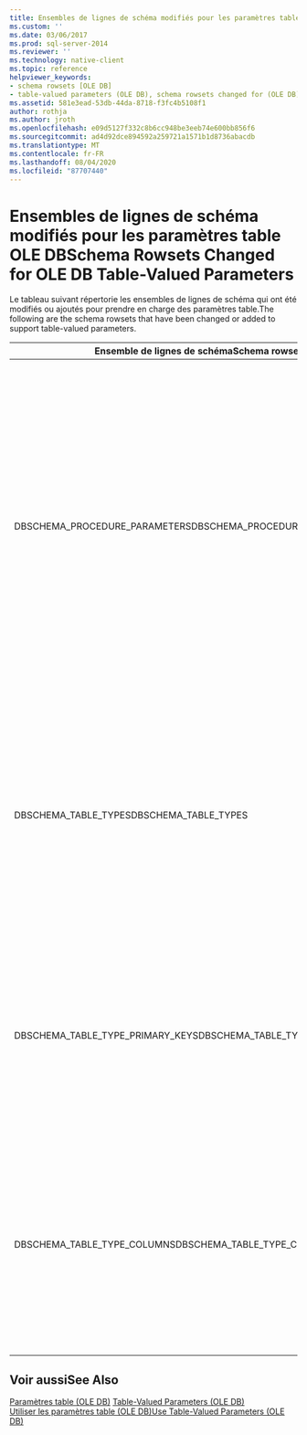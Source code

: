 ```yaml
---
title: Ensembles de lignes de schéma modifiés pour les paramètres table OLE DB | Microsoft Docs
ms.custom: ''
ms.date: 03/06/2017
ms.prod: sql-server-2014
ms.reviewer: ''
ms.technology: native-client
ms.topic: reference
helpviewer_keywords:
- schema rowsets [OLE DB]
- table-valued parameters (OLE DB), schema rowsets changed for (OLE DB)
ms.assetid: 581e3ead-53db-44da-8718-f3fc4b5108f1
author: rothja
ms.author: jroth
ms.openlocfilehash: e09d5127f332c8b6cc948be3eeb74e600bb856f6
ms.sourcegitcommit: ad4d92dce894592a259721a1571b1d8736abacdb
ms.translationtype: MT
ms.contentlocale: fr-FR
ms.lasthandoff: 08/04/2020
ms.locfileid: "87707440"
---
```

# <a name="schema-rowsets-changed-for-ole-db-table-valued-parameters"></a><span data-ttu-id="7a6fa-102">Ensembles de lignes de schéma modifiés pour les paramètres table OLE DB</span><span class="sxs-lookup"><span data-stu-id="7a6fa-102">Schema Rowsets Changed for OLE DB Table-Valued Parameters</span></span>
  <span data-ttu-id="7a6fa-103">Le tableau suivant répertorie les ensembles de lignes de schéma qui ont été modifiés ou ajoutés pour prendre en charge des paramètres table.</span><span class="sxs-lookup"><span data-stu-id="7a6fa-103">The following are the schema rowsets that have been changed or added to support table-valued parameters.</span></span>  
  
|<span data-ttu-id="7a6fa-104">Ensemble de lignes de schéma</span><span class="sxs-lookup"><span data-stu-id="7a6fa-104">Schema rowset</span></span>|<span data-ttu-id="7a6fa-105">Description</span><span class="sxs-lookup"><span data-stu-id="7a6fa-105">Description</span></span>|  
|-------------------|-----------------|  
|<span data-ttu-id="7a6fa-106">DBSCHEMA_PROCEDURE_PARAMETERS</span><span class="sxs-lookup"><span data-stu-id="7a6fa-106">DBSCHEMA_PROCEDURE_PARAMETERS</span></span>|<span data-ttu-id="7a6fa-107">Deux nouvelles colonnes ont été ajoutées à la fin de l'ensemble de lignes nommé SS_TYPE_CATALOG_NAME et SS_TYPE_SCHEMANAME.</span><span class="sxs-lookup"><span data-stu-id="7a6fa-107">Two new columns were added at the end of the rowset named SS_TYPE_CATALOG_NAME and SS_TYPE_SCHEMANAME.</span></span> <span data-ttu-id="7a6fa-108">Ces colonnes peuvent être réutilisées pour des types futurs.</span><span class="sxs-lookup"><span data-stu-id="7a6fa-108">These columns could be re-used for future types.</span></span> <span data-ttu-id="7a6fa-109">Les colonnes TYPE_NAME et LOCAL_TYPE_NAME contiendront le nom du type TABLE de paramètre table.</span><span class="sxs-lookup"><span data-stu-id="7a6fa-109">The TYPE_NAME and LOCAL_TYPE_NAME columns will contain the name of the table-valued parameter TABLE type.</span></span> <span data-ttu-id="7a6fa-110">La colonne DATA_TYPE aura la valeur DBTYPE_TABLE = 143 pour les paramètres table.</span><span class="sxs-lookup"><span data-stu-id="7a6fa-110">The DATA_TYPE column will have value DBTYPE_TABLE = 143 for table-valued parameters.</span></span>|  
|<span data-ttu-id="7a6fa-111">DBSCHEMA_TABLE_TYPES</span><span class="sxs-lookup"><span data-stu-id="7a6fa-111">DBSCHEMA_TABLE_TYPES</span></span>|<span data-ttu-id="7a6fa-112">Cet ensemble de lignes a été ajouté pour prendre en charge des paramètres table.</span><span class="sxs-lookup"><span data-stu-id="7a6fa-112">This rowset was added to support table-valued parameters.</span></span> <span data-ttu-id="7a6fa-113">Il est identique à DBSCHEMA_TABLES, à la différence près qu'il retourne uniquement des métadonnées pour des types de table plutôt que pour des tables, des vues ou des synonymes.</span><span class="sxs-lookup"><span data-stu-id="7a6fa-113">It is identical to DBSCHEMA_TABLES, except that it returns metadata only for table types, rather than for tables, views, or synonyms.</span></span> <span data-ttu-id="7a6fa-114">La colonne TABLE_TYPE aura la valeur « TABLE TYPE ».</span><span class="sxs-lookup"><span data-stu-id="7a6fa-114">The TABLE_TYPE column will have the value 'TABLE TYPE'.</span></span>|  
|<span data-ttu-id="7a6fa-115">DBSCHEMA_TABLE_TYPE_PRIMARY_KEYS</span><span class="sxs-lookup"><span data-stu-id="7a6fa-115">DBSCHEMA_TABLE_TYPE_PRIMARY_KEYS</span></span>|<span data-ttu-id="7a6fa-116">Cet ensemble de lignes a été ajouté pour prendre en charge des paramètres table.</span><span class="sxs-lookup"><span data-stu-id="7a6fa-116">This rowset was added to support table-valued parameters.</span></span> <span data-ttu-id="7a6fa-117">Il est identique à DBSCHEMA_PRIMARY_KEYS, à la différence près qu'il retourne uniquement des métadonnées de clés primaires pour des types de table plutôt que pour des tables.</span><span class="sxs-lookup"><span data-stu-id="7a6fa-117">It is identical to DBSCHEMA_PRIMARY_KEYS, except that it returns primary keys metadata only for table types, rather than for tables.</span></span>|  
|<span data-ttu-id="7a6fa-118">DBSCHEMA_TABLE_TYPE_COLUMNS</span><span class="sxs-lookup"><span data-stu-id="7a6fa-118">DBSCHEMA_TABLE_TYPE_COLUMNS</span></span>|<span data-ttu-id="7a6fa-119">Cet ensemble de lignes a été ajouté pour prendre en charge des paramètres table.</span><span class="sxs-lookup"><span data-stu-id="7a6fa-119">This rowset was added to support table-valued parameters.</span></span> <span data-ttu-id="7a6fa-120">Il est identique à DBSCHEMA_COLUMNS, à la différence près qu'il retourne uniquement des métadonnées de colonne pour des types de table plutôt que pour des tables, des vues ou des synonymes.</span><span class="sxs-lookup"><span data-stu-id="7a6fa-120">It is identical to DBSCHEMA_COLUMNS, except that it returns column metadata only for table types, rather than for tables, views, or synonyms.</span></span>|  
  
## <a name="see-also"></a><span data-ttu-id="7a6fa-121">Voir aussi</span><span class="sxs-lookup"><span data-stu-id="7a6fa-121">See Also</span></span>  
 <span data-ttu-id="7a6fa-122">[Paramètres table &#40;OLE DB&#41;](table-valued-parameters-ole-db.md) </span><span class="sxs-lookup"><span data-stu-id="7a6fa-122">[Table-Valued Parameters &#40;OLE DB&#41;](table-valued-parameters-ole-db.md) </span></span>  
 [<span data-ttu-id="7a6fa-123">Utiliser les paramètres table &#40;OLE DB&#41;</span><span class="sxs-lookup"><span data-stu-id="7a6fa-123">Use Table-Valued Parameters &#40;OLE DB&#41;</span></span>](../native-client-ole-db-how-to/use-table-valued-parameters-ole-db.md)  
  
  
